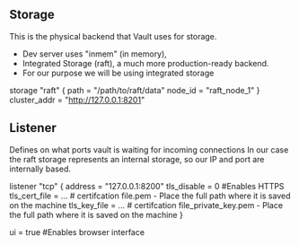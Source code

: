 ## Storage
This is the physical backend that Vault uses for storage. 
- Dev server uses "inmem" (in memory),
- Integrated Storage (raft), a much more production-ready backend.
- For our purpose we will be using integrated storage
  
storage "raft" {
  path = "/path/to/raft/data"
  node_id = "raft_node_1"
}
cluster_addr = "http://127.0.0.1:8201"

## Listener
Defines on what ports vault is waiting for incoming connections
In our case the raft storage represents an internal storage, so our IP and port are internally based.

listener "tcp" {
  address = "127.0.0.1:8200"
  tls_disable = 0 #Enables HTTPS
  tls_cert_file = ...  # certifcation file.pem - Place the full path where it is saved on the machine
  tls_key_file = ...  # certifcation file_private_key.pem - Place the full path where it is saved on the machine
}

ui = true #Enables browser interface